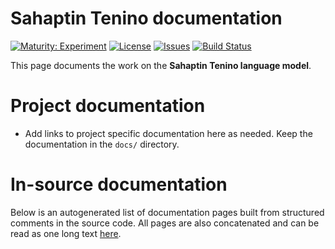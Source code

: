 # Sahaptin Tenino documentation

[![Maturity: Experiment](https://img.shields.io/badge/Maturity-Experiment-black.svg)](https://giellalt.github.io/MaturityClassification.html)
[![License](https://img.shields.io/github/license/giellalt/lang-tqn)](https://github.com/giellalt/lang-tqn/blob/main/LICENSE)
[![Issues](https://img.shields.io/github/issues/giellalt/lang-tqn)](https://github.com/giellalt/lang-tqn/issues)
[![Build Status](https://divvun-tc.thetc.se/api/github/v1/repository/giellalt/lang-tqn/main/badge.svg)](https://github.com/giellalt/lang-tqn/actions)

This page documents the work on the **Sahaptin Tenino language model**. 

# Project documentation

* Add links to project specific documentation here as needed. Keep the documentation in the `docs/` directory.

# In-source documentation

Below is an autogenerated list of documentation pages built from structured comments in the source code. All pages are also concatenated and can be read as one long text [here](tqn.md).
